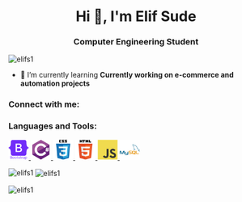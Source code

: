 <h1 align="center">Hi 👋, I'm Elif Sude</h1>
<h3 align="center">Computer Engineering Student</h3>

<p align="left"> <img src="https://komarev.com/ghpvc/?username=elifs1&label=Profile%20views&color=0e75b6&style=flat" alt="elifs1" /> </p>

- 🌱 I’m currently learning **Currently working on e-commerce and automation projects**

<h3 align="left">Connect with me:</h3>
<p align="left">
</p>

<h3 align="left">Languages and Tools:</h3>
<p align="left"> <a href="https://getbootstrap.com" target="_blank" rel="noreferrer"> <img src="https://raw.githubusercontent.com/devicons/devicon/master/icons/bootstrap/bootstrap-plain-wordmark.svg" alt="bootstrap" width="40" height="40"/> </a> <a href="https://www.w3schools.com/cs/" target="_blank" rel="noreferrer"> <img src="https://raw.githubusercontent.com/devicons/devicon/master/icons/csharp/csharp-original.svg" alt="csharp" width="40" height="40"/> </a> <a href="https://www.w3schools.com/css/" target="_blank" rel="noreferrer"> <img src="https://raw.githubusercontent.com/devicons/devicon/master/icons/css3/css3-original-wordmark.svg" alt="css3" width="40" height="40"/> </a> <a href="https://www.w3.org/html/" target="_blank" rel="noreferrer"> <img src="https://raw.githubusercontent.com/devicons/devicon/master/icons/html5/html5-original-wordmark.svg" alt="html5" width="40" height="40"/> </a> <a href="https://developer.mozilla.org/en-US/docs/Web/JavaScript" target="_blank" rel="noreferrer"> <img src="https://raw.githubusercontent.com/devicons/devicon/master/icons/javascript/javascript-original.svg" alt="javascript" width="40" height="40"/> </a> <a href="https://www.mysql.com/" target="_blank" rel="noreferrer"> <img src="https://raw.githubusercontent.com/devicons/devicon/master/icons/mysql/mysql-original-wordmark.svg" alt="mysql" width="40" height="40"/> </a> </p>

<p><img align="left" src="https://github-readme-stats.vercel.app/api/top-langs?username=elifs1&show_icons=true&locale=en&layout=compact" alt="elifs1" /></p>

<p>&nbsp;<img align="center" src="https://github-readme-stats.vercel.app/api?username=elifs1&show_icons=true&locale=en" alt="elifs1" /></p>

<p><img align="center" src="https://github-readme-streak-stats.herokuapp.com/?user=elifs1&" alt="elifs1" /></p>
